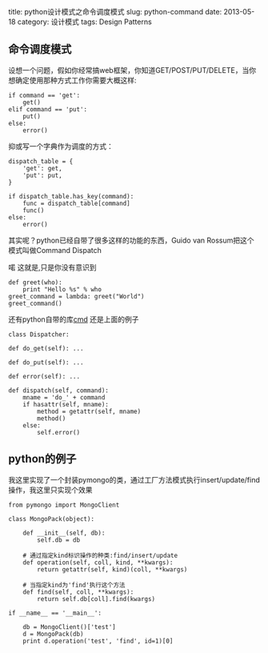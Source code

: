 title: python设计模式之命令调度模式
slug: python-command
date: 2013-05-18
category: 设计模式 
tags: Design Patterns

命令调度模式
-------

设想一个问题，假如你经常搞web框架，你知道GET/POST/PUT/DELETE，当你想确定使用那种方式工作你需要大概这样:

    if command == 'get':
        get()
    elif command == 'put':
        put()
    else:
        error()

抑或写一个字典作为调度的方式：

    dispatch_table = {
        'get': get,
        'put': put,
    }

    if dispatch_table.has_key(command):
        func = dispatch_table[command]
        func()
    else:
        error()

其实呢？python已经自带了很多这样的功能的东西，Guido van Rossum把这个模式叫做Command Dispatch

喏  这就是,只是你没有意识到

    def greet(who):
        print "Hello %s" % who
    greet_command = lambda: greet("World")
    greet_command()

还有python自带的库[cmd](http://pymotw.com/2/cmd/index.html#module-cmd)
还是上面的例子

    class Dispatcher:

    def do_get(self): ...

    def do_put(self): ...

    def error(self): ...

    def dispatch(self, command):
        mname = 'do_' + command
        if hasattr(self, mname):
            method = getattr(self, mname)
            method()
        else:
            self.error()

python的例子
---

我这里实现了一个封装pymongo的类，通过工厂方法模式执行insert/update/find操作，我这里只实现个效果

    from pymongo import MongoClient

    class MongoPack(object):

        def __init__(self, db):
            self.db = db

        # 通过指定kind标识操作的种类:find/insert/update
        def operation(self, coll, kind, **kwargs):
            return getattr(self, kind)(coll, **kwargs)

        # 当指定kind为'find'执行这个方法
        def find(self, coll, **kwargs):
            return self.db[coll].find(kwargs)

    if __name__ == '__main__':

        db = MongoClient()['test']
        d = MongoPack(db)
        print d.operation('test', 'find', id=1)[0]

